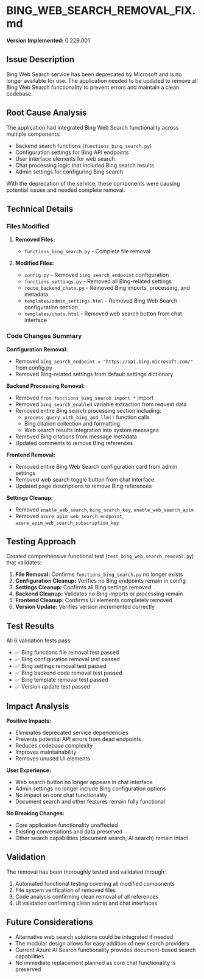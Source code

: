 # BING_WEB_SEARCH_REMOVAL_FIX.md

**Version Implemented:** 0.229.001

## Issue Description

Bing Web Search service has been deprecated by Microsoft and is no longer available for use. The application needed to be updated to remove all Bing Web Search functionality to prevent errors and maintain a clean codebase.

## Root Cause Analysis

The application had integrated Bing Web Search functionality across multiple components:
- Backend search functions (`functions_bing_search.py`)
- Configuration settings for Bing API endpoints
- User interface elements for web search
- Chat processing logic that included Bing search results
- Admin settings for configuring Bing search

With the deprecation of the service, these components were causing potential issues and needed complete removal.

## Technical Details

### Files Modified

1. **Removed Files:**
   - `functions_bing_search.py` - Complete file removal

2. **Modified Files:**
   - `config.py` - Removed `bing_search_endpoint` configuration
   - `functions_settings.py` - Removed all Bing-related settings
   - `route_backend_chats.py` - Removed Bing imports, processing, and metadata
   - `templates/admin_settings.html` - Removed Bing Web Search configuration section
   - `templates/chats.html` - Removed web search button from chat interface

### Code Changes Summary

**Configuration Removal:**
- Removed `bing_search_endpoint = "https://api.bing.microsoft.com/"` from config.py
- Removed Bing-related settings from default settings dictionary

**Backend Processing Removal:**
- Removed `from functions_bing_search import *` import
- Removed `bing_search_enabled` variable extraction from request data
- Removed entire Bing search processing section including:
  - `process_query_with_bing_and_llm()` function calls
  - Bing citation collection and formatting
  - Web search results integration into system messages
- Removed Bing citations from message metadata
- Updated comments to remove Bing references

**Frontend Removal:**
- Removed entire Bing Web Search configuration card from admin settings
- Removed web search toggle button from chat interface
- Updated page descriptions to remove Bing references

**Settings Cleanup:**
- Removed `enable_web_search`, `bing_search_key`, `enable_web_search_apim`
- Removed `azure_apim_web_search_endpoint`, `azure_apim_web_search_subscription_key`

## Testing Approach

Created comprehensive functional test (`test_bing_web_search_removal.py`) that validates:
1. **File Removal:** Confirms `functions_bing_search.py` no longer exists
2. **Configuration Cleanup:** Verifies no Bing endpoints remain in config
3. **Settings Cleanup:** Confirms all Bing settings removed
4. **Backend Cleanup:** Validates no Bing imports or processing remain
5. **Frontend Cleanup:** Confirms UI elements completely removed
6. **Version Update:** Verifies version incremented correctly

## Test Results

All 6 validation tests pass:
- ✅ Bing functions file removal test passed
- ✅ Bing configuration removal test passed  
- ✅ Bing settings removal test passed
- ✅ Bing backend code removal test passed
- ✅ Bing template removal test passed
- ✅ Version update test passed

## Impact Analysis

**Positive Impacts:**
- Eliminates deprecated service dependencies
- Prevents potential API errors from dead endpoints
- Reduces codebase complexity
- Improves maintainability
- Removes unused UI elements

**User Experience:**
- Web search button no longer appears in chat interface
- Admin settings no longer include Bing configuration options
- No impact on core chat functionality
- Document search and other features remain fully functional

**No Breaking Changes:**
- Core application functionality unaffected
- Existing conversations and data preserved
- Other search capabilities (document search, AI search) remain intact

## Validation

The removal has been thoroughly tested and validated through:
1. Automated functional testing covering all modified components
2. File system verification of removed files
3. Code analysis confirming clean removal of all references
4. UI validation confirming clean admin and chat interfaces

## Future Considerations

- Alternative web search solutions could be integrated if needed
- The modular design allows for easy addition of new search providers
- Current Azure AI Search functionality provides document-based search capabilities
- No immediate replacement planned as core chat functionality is preserved
